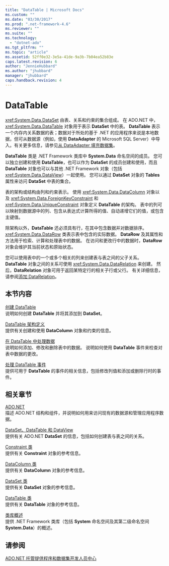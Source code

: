 ```yaml
---
title: "DataTable | Microsoft Docs"
ms.custom: ""
ms.date: "03/30/2017"
ms.prod: ".net-framework-4.6"
ms.reviewer: ""
ms.suite: ""
ms.technology: 
  - "dotnet-ado"
ms.tgt_pltfrm: ""
ms.topic: "article"
ms.assetid: 52ff0e32-3e5a-41de-9a3b-7b04ea52b83e
caps.latest.revision: 6
author: "JennieHubbard"
ms.author: "jhubbard"
manager: "jhubbard"
caps.handback.revision: 4
---
```

# DataTable
<xref:System.Data.DataSet> 由表、关系和约束的集合组成。  在 ADO.NET 中，<xref:System.Data.DataTable> 对象用于表示 **DataSet** 中的表。  **DataTable** 表示一个内存内关系数据的表；数据对于所处的基于 .NET 的应用程序来说是本地数据，但可从数据源（例如，使用 **DataAdapter** 的 Microsoft SQL Server）中导入。有关更多信息，请参见[从 DataAdapter 填充数据集](../../../../../docs/framework/data/adonet/populating-a-dataset-from-a-dataadapter.md)。  
  
 **DataTable** 类是 .NET Framework 类库中 **System.Data** 命名空间的成员。  您可以独立创建和使用 **DataTable**，也可以作为 **DataSet** 的成员创建和使用，而且 **DataTable** 对象也可以与其他 .NET Framework 对象（包括 <xref:System.Data.DataView>）一起使用。  您可以通过 **DataSet** 对象的 **Tables** 属性来访问 **DataSet** 中表的集合。  
  
 表的架构或结构由列和约束表示。  使用 <xref:System.Data.DataColumn> 对象以及 <xref:System.Data.ForeignKeyConstraint> 和 <xref:System.Data.UniqueConstraint> 对象定义 **DataTable** 的架构。  表中的列可以映射到数据源中的列、包含从表达式计算所得的值、自动递增它们的值，或包含主键值。  
  
 除架构以外，**DataTable** 还必须具有行，在其中包含数据并对数据排序。  <xref:System.Data.DataRow> 类表示表中包含的实际数据。  **DataRow** 及其属性和方法用于检索、计算和处理表中的数据。  在访问和更改行中的数据时，**DataRow** 对象会维护其当前状态和原始状态。  
  
 您可以使用表中的一个或多个相关的列来创建表与表之间的父子关系。  **DataTable** 对象之间的关系可使用 <xref:System.Data.DataRelation> 来创建。  然后，**DataRelation** 对象可用于返回某特定行的相关子行或父行。  有关详细信息，请参阅[添加 DataRelation](../../../../../docs/framework/data/adonet/dataset-datatable-dataview/adding-datarelations.md)。  
  
## 本节内容  
 [创建 DataTable](../../../../../docs/framework/data/adonet/dataset-datatable-dataview/creating-a-datatable.md)  
 说明如何创建 **DataTable** 并将其添加到 **DataSet**。  
  
 [DataTable 架构定义](../../../../../docs/framework/data/adonet/dataset-datatable-dataview/datatable-schema-definition.md)  
 提供有关创建和使用 **DataColumn** 对象和约束的信息。  
  
 [在 DataTable 中处理数据](../../../../../docs/framework/data/adonet/dataset-datatable-dataview/manipulating-data-in-a-datatable.md)  
 说明如何添加、修改和删除表中的数据。  说明如何使用 **DataTable** 事件来检查对表中数据的更改。  
  
 [处理 DataTable 事件](../../../../../docs/framework/data/adonet/dataset-datatable-dataview/handling-datatable-events.md)  
 提供可用于 **DataTable** 的事件的相关信息，包括修改列值和添加或删除行时的事件。  
  
## 相关章节  
 [ADO.NET](../../../../../docs/framework/data/adonet/index.md)  
 描述 ADO.NET 结构和组件，并说明如何用来访问现有的数据源和管理应用程序数据。  
  
 [DataSet、DataTable 和 DataView](../../../../../docs/framework/data/adonet/dataset-datatable-dataview/index.md)  
 提供有关 ADO.NET **DataSet** 的信息，包括如何创建表与表之间的关系。  
  
 [Constraint 类](frlrfSystemDataConstraintClassTopic)  
 提供有关 **Constraint** 对象的参考信息。  
  
 [DataColumn 类](frlrfSystemDataDataColumnClassTopic)  
 提供有关 **DataColumn** 对象的参考信息。  
  
 [DataSet 类](frlrfSystemDataDataSetClassTopic)  
 提供有关 **DataSet** 对象的参考信息。  
  
 [DataTable 类](frlrfSystemDataDataTableClassTopic)  
 提供有关 **DataTable** 对象的参考信息。  
  
 [类库概述](../../../../../docs/standard/class-library-overview.md)  
 提供 .NET Framework 类库（包括 **System** 命名空间及其第二级命名空间 **System.Data**）的概述。  
  
## 请参阅  
 [ADO.NET 托管提供程序和数据集开发人员中心](http://go.microsoft.com/fwlink/?LinkId=217917)